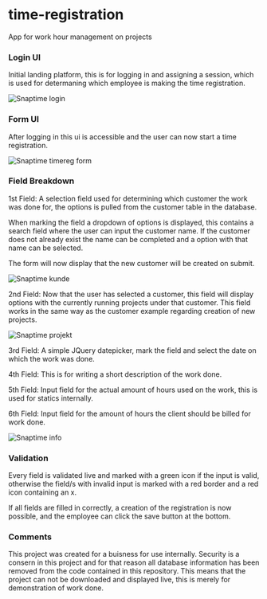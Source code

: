 # time-registration
App for work hour management on projects

### Login UI
Initial landing platform, this is for logging in and assigning a session,
which is used for determaning which employee is making the time registration.

![Snaptime login](https://user-images.githubusercontent.com/28634497/59848793-57c53500-9366-11e9-8ced-3a85a3831c93.png)

### Form UI
After logging in this ui is accessible and the user can now start a time registration.

![Snaptime timereg form](https://user-images.githubusercontent.com/28634497/59848869-7fb49880-9366-11e9-9076-5f3962b2cbe6.png)

### Field Breakdown

1st Field: A selection field used for determining which customer the work was done for, the options is pulled from the customer table in the database.

When marking the field a dropdown of options is displayed, this contains a search field where the user can input the customer name.
If the customer does not already exist the name can be completed and a option with that name can be selected.

The form will now display that the new customer will be created on submit.

![Snaptime kunde](https://user-images.githubusercontent.com/28634497/59848774-4d0aa000-9366-11e9-9788-bda144505aee.png)

2nd Field: Now that the user has selected a customer, this field will display options with the currently running projects under that customer.
This field works in the same way as the customer example regarding creation of new projects.

![Snaptime projekt](https://user-images.githubusercontent.com/28634497/59848817-61e73380-9366-11e9-81e5-ef0b40e21153.png)

3rd Field: A simple JQuery datepicker, mark the field and select the date on which the work was done.

4th Field: This is for writing a short description of the work done.

5th Field: Input field for the actual amount of hours used on the work, this is used for statics internally.

6th Field: Input field for the amount of hours the client should be billed for work done.

![Snaptime info](https://user-images.githubusercontent.com/28634497/59848749-3d8b5700-9366-11e9-8407-afed6166f4bb.png)

### Validation

Every field is validated live and marked with a green icon if the input is valid, otherwise the field/s with invalid input is marked with a red border and a red icon containing an x.

If all fields are filled in correctly, a creation of the registration is now possible,
and the employee can click the save button at the bottom.


### Comments
This project was created for a buisness for use internally.
Security is a consern in this project and for that reason all database information has been removed from the code contained in this repository.
This means that the project can not be downloaded and displayed live, this is merely for demonstration of work done.


